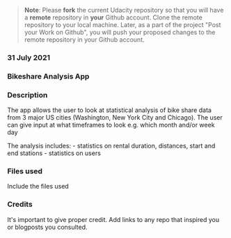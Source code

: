 >**Note**: Please **fork** the current Udacity repository so that you will have a **remote** repository in **your** Github account. Clone the remote repository to your local machine. Later, as a part of the project "Post your Work on Github", you will push your proposed changes to the remote repository in your Github account.

### 31 July 2021

### Bikeshare Analysis App

### Description
The app allows the user to look at statistical analysis of bike share data from 3 major US cities (Washington, New York City and Chicago). The user can give input at what timeframes to look e.g. which month and/or week day

The analysis includes:
    - statistics on rental duration, distances, start and end stations
    - statistics on users

### Files used
Include the files used

### Credits
It's important to give proper credit. Add links to any repo that inspired you or blogposts you consulted.

